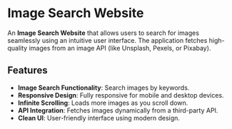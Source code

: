 # Image Search Website

An **Image Search Website** that allows users to search for images seamlessly using an intuitive user interface. The application fetches high-quality images from an image API (like Unsplash, Pexels, or Pixabay).

## Features

- **Image Search Functionality**: Search images by keywords.
- **Responsive Design**: Fully responsive for mobile and desktop devices.
- **Infinite Scrolling**: Loads more images as you scroll down.
- **API Integration**: Fetches images dynamically from a third-party API.
- **Clean UI**: User-friendly interface using modern design.

